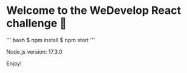 # Welcome to the WeDevelop React challenge 🚀

''' bash
$ npm install
$ npm start
'''

Node.js version: 17.3.0

Enjoy!
